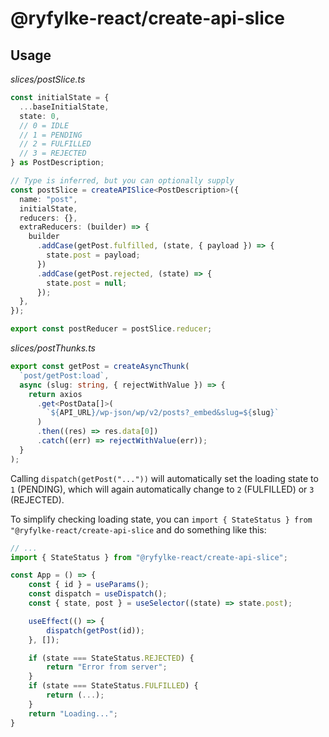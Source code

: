 # @ryfylke-react/create-api-slice

## **Usage**

_slices/postSlice.ts_

```typescript
const initialState = {
  ...baseInitialState,
  state: 0,
  // 0 = IDLE
  // 1 = PENDING
  // 2 = FULFILLED
  // 3 = REJECTED
} as PostDescription;

// Type is inferred, but you can optionally supply
const postSlice = createAPISlice<PostDescription>({
  name: "post",
  initialState,
  reducers: {},
  extraReducers: (builder) => {
    builder
      .addCase(getPost.fulfilled, (state, { payload }) => {
        state.post = payload;
      })
      .addCase(getPost.rejected, (state) => {
        state.post = null;
      });
  },
});

export const postReducer = postSlice.reducer;
```

_slices/postThunks.ts_

```typescript
export const getPost = createAsyncThunk(
  `post/getPost:load`,
  async (slug: string, { rejectWithValue }) => {
    return axios
      .get<PostData[]>(
        `${API_URL}/wp-json/wp/v2/posts?_embed&slug=${slug}`
      )
      .then((res) => res.data[0])
      .catch((err) => rejectWithValue(err));
  }
);
```

Calling `dispatch(getPost("..."))` will automatically set the loading state to `1` (PENDING), which will again automatically change to `2` (FULFILLED) or `3` (REJECTED).

To simplify checking loading state, you can `import { StateStatus } from "@ryfylke-react/create-api-slice` and do something like this:

```typescript
// ...
import { StateStatus } from "@ryfylke-react/create-api-slice";

const App = () => {
    const { id } = useParams();
    const dispatch = useDispatch();
    const { state, post } = useSelector((state) => state.post);

    useEffect(() => {
        dispatch(getPost(id));
    }, []);

    if (state === StateStatus.REJECTED) {
        return "Error from server";
    }
    if (state === StateStatus.FULFILLED) {
        return (...);
    }
    return "Loading...";
}
```

